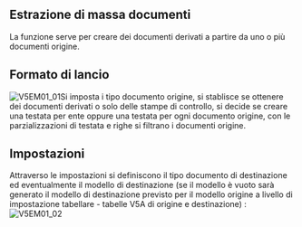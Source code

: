 ## Estrazione di massa documenti
La funzione serve per creare dei documenti derivati a partire da uno o più documenti origine.

## Formato di lancio
![V5EM01_01](http://doc.smeup.com/immagini/MBDOC_OGG-P_V5EM01/V5EM01_01.png)Si imposta i tipo documento origine, si stablisce se ottenere dei documenti derivati o solo delle stampe di controllo, si decide se creare una testata per ente oppure una testata per ogni documento origine, con le parzializzazioni di testata e righe si filtrano i documenti origine.

## Impostazioni
Attraverso le impostazioni si definiscono il tipo documento di destinazione ed eventualmente il modello di destinazione (se il modello è vuoto sarà generato il modello di destinazione previsto per il modello origine a livello di impostazione tabellare - tabelle V5A di origine e destinazione) : 
![V5EM01_02](http://doc.smeup.com/immagini/MBDOC_OGG-P_V5EM01/V5EM01_02.png)